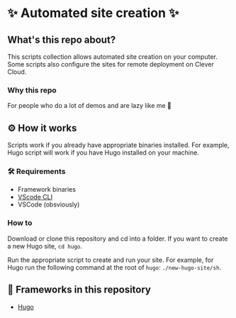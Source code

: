 
# ✨ Automated site creation ✨

## What's this repo about?

This scripts collection allows automated site creation on your computer. Some scripts also configure the sites for remote deployment on Clever Cloud.

### Why this repo

For people who do a lot of demos and are lazy like me 🫵

## ⚙️ How it works

Scripts work if you already have appropriate binaries installed. For example, Hugo script will work if you have Hugo installed on your machine.

### 🛠️ Requirements

- Framework binaries
- [VScode CLI](https://code.visualstudio.com/docs/editor/command-line)
- VSCode (obsviously)

### How to

Download or clone this repository and cd into a folder. If you want to create a new Hugo site, `cd hugo`.

Run the appropriate script to create and run your site. For example, for Hugo run the following command at the root of `hugo`: `./new-hugo-site/sh`.

## 📌 Frameworks in this repository

- [Hugo](https://gohugo.io)